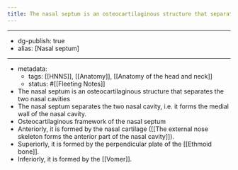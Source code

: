 ```yaml
---
title: The nasal septum is an osteocartilaginous structure that separates the two nasal cavities
---
```


- --
- dg-publish: true
- alias: [Nasal septum]
- --
- metadata:
	- tags: [[HNNS]], [[Anatomy]], [[Anatomy of the head and neck]]
	- status: #[[Fleeting Notes]]
- The nasal septum is an osteocartilaginous structure that separates the two nasal cavities
- The nasal septum separates the two nasal cavity, i.e. it forms the medial wall of the nasal cavity.
- Osteocartilaginous framework of the nasal septum
- Anteriorly, it is formed by the nasal cartilage ([[The external nose skeleton forms the anterior part of the nasal cavity]]).
- Superiorly, it is formed by the perpendicular plate of the [[Ethmoid bone]].
- Inferiorly, it is formed by the [[Vomer]].